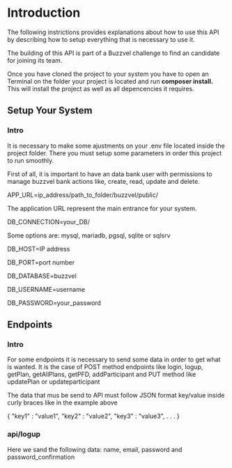 <p></p>
<h1>Introduction</h1>
<p>The following instrictions provides explanations about how to use this API by describing how to setup everything that is necessary to use it. </p>
<p>The building of this API is part of a Buzzvel challenge to find an candidate for joining its team.</p>
<p>Once you have cloned the project to your system you have to open an Terminal on the folder your project is located and run <b>composer install.</b> This will install the project as well as all depencencies it requires.</p>

<h2>Setup Your System</h2>
<h3>Intro</h3>
<p>It is necessary to make some ajustments on your .env file located inside the project folder. There you must setup some parameters in order this project to run smoothly.</p>
<p>First of all, it is important to have an data bank user with permissions to manage buzzvel bank actions like, create, read, update and delete.</p>
<p>APP_URL=ip_address/path_to_folder/buzzvel/public/</p>
<p>The application URL represent the main entrance for your system.</p>
<p>DB_CONNECTION=your_DB/</p>
<p>Some options are: mysql, mariadb, pgsql, sqlite or sqlsrv</p>
<p>DB_HOST=IP address</p>
<p>DB_PORT=port number</p>
<p>DB_DATABASE=buzzvel</p>
<p>DB_USERNAME=username</p>
<p>DB_PASSWORD=your_password</p>

<h2>Endpoints</h2>
<h3>Intro</h3>
<p>For some endpoints it is necessary to send some data in order to get what is wanted. It is the case of POST method endpoints like login, logup, getPlan, getAllPlans, getPFD, addParticipant and PUT method like updatePlan or updateparticipant</p>
<p>The data that mus be send to API must follow JSON format key/value inside curly braces like in the example above</p>

{
    "key1" : "value1",
    "key2" : "value2",
    "key3" : "value3",
    .
    .
    .
}



<h3>api/logup</h3>

<p>Here we sand the following data: name, email, password and password_confirmation</p>

<p></p>
<p></p>
<p></p>
